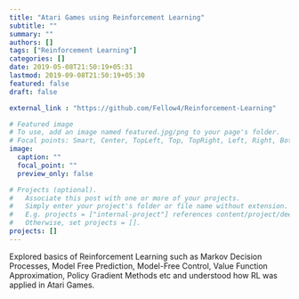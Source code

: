 ```yaml
---
title: "Atari Games using Reinforcement Learning"
subtitle: ""
summary: ""
authors: []
tags: ["Reinforcement Learning"]
categories: []
date: 2019-05-08T21:50:19+05:31
lastmod: 2019-09-08T21:50:19+05:30
featured: false
draft: false

external_link : "https://github.com/Fellow4/Reinforcement-Learning"

# Featured image
# To use, add an image named featured.jpg/png to your page's folder.
# Focal points: Smart, Center, TopLeft, Top, TopRight, Left, Right, BottomLeft, Bottom, BottomRight.
image:
  caption: ""
  focal_point: ""
  preview_only: false

# Projects (optional).
#   Associate this post with one or more of your projects.
#   Simply enter your project's folder or file name without extension.
#   E.g. projects = ["internal-project"] references content/project/deep-learning/index.md.
#   Otherwise, set projects = [].
projects: []
---
```

Explored basics of Reinforcement Learning such as Markov Decision Processes, Model Free Prediction, Model-Free Control, Value Function Approximation, Policy Gradient Methods etc and understood how RL was applied in Atari Games.